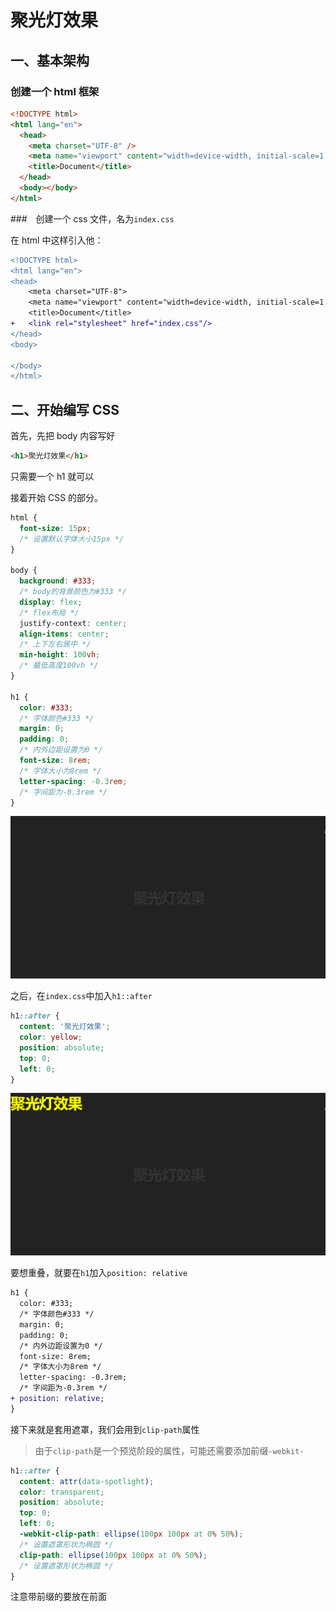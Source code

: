 <!-- @format -->

# 聚光灯效果

## 一、基本架构

### 创建一个 html 框架

```html
<!DOCTYPE html>
<html lang="en">
  <head>
    <meta charset="UTF-8" />
    <meta name="viewport" content="width=device-width, initial-scale=1.0" />
    <title>Document</title>
  </head>
  <body></body>
</html>
```

###　创建一个 css 文件，名为`index.css`

在 html 中这样引入他：

```diff
<!DOCTYPE html>
<html lang="en">
<head>
    <meta charset="UTF-8">
    <meta name="viewport" content="width=device-width, initial-scale=1.0">
    <title>Document</title>
+	<link rel="stylesheet" href="index.css"/>
</head>
<body>

</body>
</html>
```

## 二、开始编写 CSS

首先，先把 body 内容写好

```html
<h1>聚光灯效果</h1>
```

只需要一个 h1 就可以

接着开始 CSS 的部分。

```css
html {
  font-size: 15px;
  /* 设置默认字体大小15px */
}

body {
  background: #333;
  /* body的背景颜色为#333 */
  display: flex;
  /* flex布局 */
  justify-context: center;
  align-items: center;
  /* 上下左右居中 */
  min-height: 100vh;
  /* 最低高度100vh */
}

h1 {
  color: #333;
  /* 字体颜色#333 */
  margin: 0;
  padding: 0;
  /* 内外边距设置为0 */
  font-size: 8rem;
  /* 字体大小为8rem */
  letter-spacing: -0.3rem;
  /* 字间距为-0.3rem */
}
```

![image-20231126122701449](../../assets/img/jgd1.jpeg)

之后，在`index.css`中加入`h1::after`

```css
h1::after {
  content: '聚光灯效果';
  color: yellow;
  position: absolute;
  top: 0;
  left: 0;
}
```

![image-20231126123124926](../../assets/img/jgd2.jpeg)

要想重叠，就要在`h1`加入`position: relative`

```diff
h1 {
  color: #333;
  /* 字体颜色#333 */
  margin: 0;
  padding: 0;
  /* 内外边距设置为0 */
  font-size: 8rem;
  /* 字体大小为8rem */
  letter-spacing: -0.3rem;
  /* 字间距为-0.3rem */
+ position: relative;
}
```

接下来就是套用遮罩，我们会用到`clip-path`属性
> 由于`clip-path`是一个预览阶段的属性，可能还需要添加前缀`-webkit-`

```css
h1::after {
  content: attr(data-spotlight);
  color: transparent;
  position: absolute;
  top: 0;
  left: 0;
  -webkit-clip-path: ellipse(100px 100px at 0% 50%);
  /* 设置遮罩形状为椭圆 */
  clip-path: ellipse(100px 100px at 0% 50%);
  /* 设置遮罩形状为椭圆 */
}
```

注意带前缀的要放在前面 
